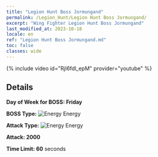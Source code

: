 ```yaml
---
title: "Legion Hunt Boss Jormungand"
permalink: /Legion_Hunt/Legion Hunt Boss Jormungand/
excerpt: "Wing Fighter Legion Hunt Boss Jormungand"
last_modified_at: 2023-10-18
locale: en
ref: "Legion Hunt Boss Jormungand.md"
toc: false
classes: wide
---
```



{% include video id="RjI6fdl_epM" provider="youtube" %}

## Details

  **Day of Week for BOSS: Friday**

  **BOSS Type:** ![Energy](/images/common_sx_icon8.png) Energy

  **Attack Type:** ![Energy](/images/common_sx_icon8.png) Energy

  **Attack: 2000**

  **Time Limit: 60** seconds

